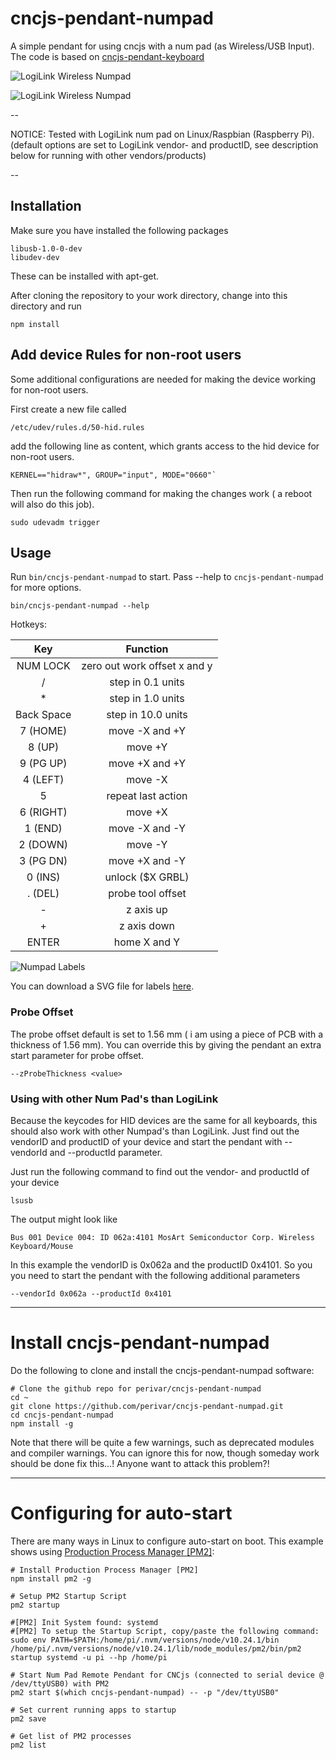# cncjs-pendant-numpad
A simple pendant for using cncjs with a num pad (as Wireless/USB Input). The code is based on [cncjs-pendant-keyboard](https://github.com/cncjs/cncjs-pendant-keyboard)

![LogiLink Wireless Numpad](docs/logilink_numpad.png)

![LogiLink Wireless Numpad](docs/numpad_labels.png)


--

NOTICE: Tested with LogiLink num pad  on Linux/Raspbian (Raspberry Pi).
(default options are set to LogiLink vendor- and productID, see description below for running with other vendors/products)

--
## Installation

Make sure you have installed the following packages

```
libusb-1.0-0-dev
libudev-dev
```
These can be installed with apt-get.

After cloning the repository to your work directory, change into this directory and run

```
npm install
```

## Add device Rules for non-root users

Some additional configurations are needed for making the device working for non-root users.

First create a new file called 

```
/etc/udev/rules.d/50-hid.rules
``` 

add the following line as content, which grants access to the hid device for non-root users.

```
KERNEL=="hidraw*", GROUP="input", MODE="0660"`
```

Then run the following command for making the changes work ( a reboot will also do this job).

```
sudo udevadm trigger
```


## Usage
Run `bin/cncjs-pendant-numpad` to start. Pass --help to `cncjs-pendant-numpad` for more options.

```
bin/cncjs-pendant-numpad --help
```

Hotkeys:

|     Key    	|           Function           	|
|:----------:	|:----------------------------:	|
| NUM  LOCK  	| zero out work offset x and y 	|
| /          	| step in 0.1 units            	|
| *          	| step in 1.0 units            	|
| Back Space 	| step in 10.0 units           	|
| 7 (HOME)   	| move -X and +Y               	|
| 8 (UP)     	| move +Y                      	|
| 9 (PG UP)  	| move +X and +Y               	|
| 4 (LEFT)   	| move -X                      	|
| 5          	| repeat last action           	|
| 6 (RIGHT)  	| move +X                      	|
| 1 (END)    	| move -X and -Y               	|
| 2 (DOWN)   	| move -Y                      	|
| 3 (PG DN)  	| move +X and -Y               	|
| 0 (INS)    	| unlock ($X GRBL)                       	|
| . (DEL)    	| probe tool offset            	|
| -          	| z axis up                    	|
| +          	| z axis down                  	|
| ENTER      	| home X and Y                 	|

![Numpad Labels](docs/labels.png)

You can download a SVG file for labels [here](docs/key_labels.svg).

### Probe Offset
The probe offset default is set to 1.56 mm ( i am using a piece of PCB with a thickness of 1.56 mm). You can override this by giving the pendant
an extra start parameter for probe offset.

```
--zProbeThickness <value>
```

### Using with other Num Pad's than LogiLink

Because the keycodes for HID devices are the same for all keyboards, this should also work with 
other Numpad's than LogiLink. Just find out the vendorID and productID of your device and
start the pendant with --vendorId and --productId parameter.

Just run the following command to find out the vendor- and productId of your device

```
lsusb
```
The output might look like 

```
Bus 001 Device 004: ID 062a:4101 MosArt Semiconductor Corp. Wireless Keyboard/Mouse
```

In this example the vendorID is 0x062a and the productID 0x4101. So you you need
to start the pendant with the following additional parameters

```
--vendorId 0x062a --productId 0x4101
```
----------------------------------------

# Install cncjs-pendant-numpad

Do the following to clone and install the cncjs-pendant-numpad software:

```
# Clone the github repo for perivar/cncjs-pendant-numpad
cd ~
git clone https://github.com/perivar/cncjs-pendant-numpad.git
cd cncjs-pendant-numpad
npm install -g
```

Note that there will be quite a few warnings, such as deprecated modules and compiler warnings.  You can ignore this for now, though someday work should be done fix this...!  Anyone want to attack this problem?!

----------------------------------------

# Configuring for auto-start

There are many ways in Linux to configure auto-start on boot.  This example shows using [Production Process Manager [PM2]](http://pm2.io):

```
# Install Production Process Manager [PM2]
npm install pm2 -g

# Setup PM2 Startup Script
pm2 startup

#[PM2] Init System found: systemd
#[PM2] To setup the Startup Script, copy/paste the following command:
sudo env PATH=$PATH:/home/pi/.nvm/versions/node/v10.24.1/bin /home/pi/.nvm/versions/node/v10.24.1/lib/node_modules/pm2/bin/pm2 startup systemd -u pi --hp /home/pi

# Start Num Pad Remote Pendant for CNCjs (connected to serial device @ /dev/ttyUSB0) with PM2
pm2 start $(which cncjs-pendant-numpad) -- -p "/dev/ttyUSB0"

# Set current running apps to startup
pm2 save

# Get list of PM2 processes
pm2 list
```
